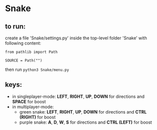 # Snake

## to run:
create a file 'Snake/settings.py' inside the top-level folder 'Snake' with following content:

```
from pathlib import Path

SOURCE = Path("")
```

then run `python3 Snake/menu.py`


## keys:
- in singleplayer-mode:
  **LEFT**, **RIGHT**, **UP**, **DOWN** for directions and **SPACE** for boost
- in multiplayer-mode:
  - green snake: **LEFT**, **RIGHT**, **UP**, **DOWN** for directions and **CTRL (RIGHT)** for boost
  - purple snake: **A**, **D**, **W**, **S** for directions and **CTRL (LEFT)** for boost
